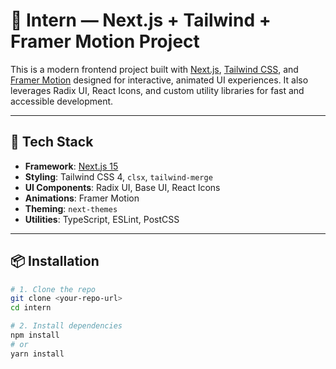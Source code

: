 # 🚀 Intern — Next.js + Tailwind + Framer Motion Project

This is a modern frontend project built with [Next.js](https://nextjs.org/), [Tailwind CSS](https://tailwindcss.com/), and [Framer Motion](https://www.framer.com/motion/) designed for interactive, animated UI experiences. It also leverages Radix UI, React Icons, and custom utility libraries for fast and accessible development.

---

## 🔧 Tech Stack

- **Framework**: [Next.js 15](https://nextjs.org/)
- **Styling**: Tailwind CSS 4, `clsx`, `tailwind-merge`
- **UI Components**: Radix UI, Base UI, React Icons
- **Animations**: Framer Motion
- **Theming**: `next-themes`
- **Utilities**: TypeScript, ESLint, PostCSS

---

## 📦 Installation

```bash
# 1. Clone the repo
git clone <your-repo-url>
cd intern

# 2. Install dependencies
npm install
# or
yarn install
